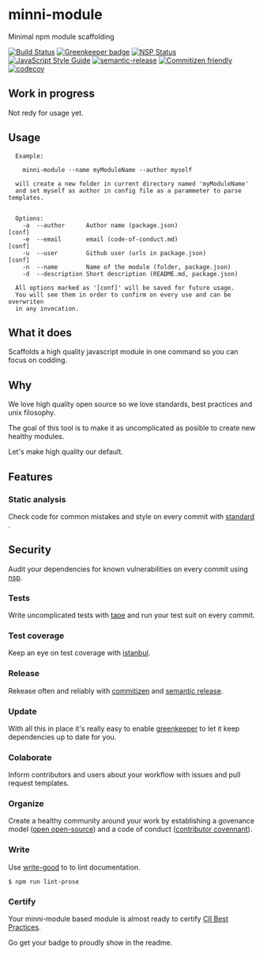 # minni-module

Minimal npm module scaffolding

[![Build Status](https://travis-ci.org/santiagogil/minni-module.svg?branch=master)](https://travis-ci.org/santiagogil/minni-module)
[![Greenkeeper badge](https://badges.greenkeeper.io/santiagogil/minni-module.svg)](https://greenkeeper.io/)
[![NSP Status](https://nodesecurity.io/orgs/nnns/projects/7fc35d21-a146-4778-8b36-e7436e7553a3/badge)](https://nodesecurity.io/orgs/nnns/projects/7fc35d21-a146-4778-8b36-e7436e7553a3)
[![JavaScript Style Guide](https://img.shields.io/badge/code_style-standard-brightgreen.svg)](https://standardjs.com)
[![semantic-release](https://img.shields.io/badge/%20%20%F0%9F%93%A6%F0%9F%9A%80-semantic--release-e10079.svg)](https://github.com/semantic-release/semantic-release)
[![Commitizen friendly](https://img.shields.io/badge/commitizen-friendly-brightgreen.svg)](http://commitizen.github.io/cz-cli/)
[![codecov](https://codecov.io/gh/santiagogil/minni-module/branch/master/graph/badge.svg)](https://codecov.io/gh/santiagogil/minni-module)




## Work in progress
Not redy for usage yet.

## Usage

```
  Example: 

    minni-module --name myModuleName --author myself 

  will create a new folder in current directory named 'myModuleName'
  and set myself as author in config file as a parammeter to parse templates.


  Options:
    -a  --author      Author name (package.json)                  [conf]
    -e  --email       email (code-of-conduct.md)                  [conf]
    -u  --user        Github user (urls in package.json)          [conf]
    -n  --name        Name of the module (folder, package.json)
    -d  --description Short description (README.md, package.json)

  All options marked as '[conf]' will be saved for future usage.
  You will see them in order to confirm on every use and can be overwriten
  in any invocation.
```

## What it does

Scaffolds a high quality javascript module in one command so you can focus on codding.


## Why

We love high quality open source so we love standards, best practices and unix filosophy.

The goal of this tool is to make it as uncomplicated as posible to create new healthy modules.

Let's make high quality our default.


## Features

### Static analysis

Check code for common mistakes and style on every commit with [standard](https://standardjs.com)
.


## Security

Audit your dependencies for known vulnerabilities on every commit using [nsp](https://nodesecurity.io).


### Tests

Write uncomplicated tests with [tape](https://www.npmjs.com/package/tape) and run your test suit on every commit.


### Test coverage

Keep an eye on test coverage with [istanbul](https://www.npmjs.com/package/istanbul).


### Release

Rekease often and reliably with [commitizen](http://commitizen.github.io/cz-cli/) and [semantic release](https://www.npmjs.com/package/semantic-release).


### Update

With all this in place it's really easy to enable [greenkeeper](https://greenkeeper.io/) to let it keep dependencies up to date for you.


### Colaborate

Inform contributors and users about your workflow with issues and pull request templates.


### Organize

Create a healthy community around your work by establishing a govenance model ([open open-source](http://openopensource.org/)) and  a code of conduct ([contributor covennant](https://www.contributor-covenant.org/)).


### Write

Use [write-good](https://www.npmjs.com/package/write-good) to to lint documentation.

```
$ npm run lint-prose
```


### Certify

Your minni-module based module is almost ready to certify [CII Best Practices](https://bestpractices.coreinfrastructure.org/).

Go get your badge to proudly show in the readme.


